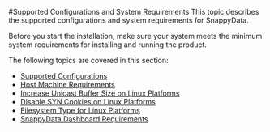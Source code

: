 #Supported Configurations and System Requirements
This topic describes the supported configurations and system requirements for SnappyData.

Before you start the installation, make sure your system meets the minimum system requirements for installing and running the product.

The following topics are covered in this section:

* [Supported Configurations](sys_requirement/supported_configurations.md)
* [Host Machine Requirements](sys_requirement/host_machine_requirements.md)
* [Increase Unicast Buffer Size on Linux Platforms](sys_requirement/increase_unicast_buffer_size.md)
* [Disable SYN Cookies on Linux Platforms](sys_requirement#syn-cookies)
* [Filesystem Type for Linux Platforms](sys_requirement/filesystem_type.md)
* [SnappyData Dashboard Requirements](sys_requirement/snappydata_dashboard.md)